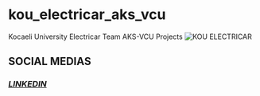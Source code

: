 # kou_electricar_aks_vcu
Kocaeli University Electricar Team AKS-VCU Projects
![KOU ELECTRICAR](https://user-images.githubusercontent.com/78184751/235306075-67fb6e5a-2327-48a5-9b9d-f8825958c326.png)


## SOCIAL MEDIAS

### [***LINKEDIN***](https://www.linkedin.com/company/kouelectricar/mycompany/)
